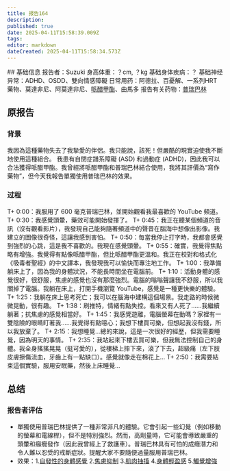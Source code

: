 ```yaml
---
title: 报告164
description: 
published: true
date: 2025-04-11T15:58:39.009Z
tags: 
editor: markdown
dateCreated: 2025-04-11T15:58:34.573Z
---
```


﻿## 基础信息
报告者：Suzuki
身高体重：？cm, ？kg
基础身体疾病：？
基础神经异常：ADHD、OSDD、雙向情感障礙
日常用药：阿德拉、百憂解、一系列HRT藥物、莫達非尼、阿莫達非尼、[哌醋甲酯](/drug/哌甲酯)、曲馬多
报告有关药物：[普瑞巴林](/drug/PR80)

## 原报告
### 背景
我因為這種藥物失去了我摯愛的伴侶。我只能說，該死！但嚴酷的現實迫使我不斷地使用這種組合。
我患有自閉症譜系障礙 (ASD) 和過動症 (ADHD)，因此我可以合法獲得哌醋甲酯。我曾經將哌醋甲酯和普瑞巴林結合使用，我將其評價為“寫作藥物”，但今天我報告單獨使用普瑞巴林的效果。
### 过程
T+ 0:00：我服用了 600 毫克普瑞巴林，並開始觀看我最喜歡的 YouTube 頻道。
T+ 0:30：我感覺頭暈，藥效可能開始發揮了。
T+ 0:45：我正在聽某個頻道的音訊（沒有觀看影片），我發現自己能夠隨著頻道中的聲音在腦海中想像出影像。我建立的圖像很奇怪，這讓我感到害怕。
T+ 0:50：每當我停止打字時，我都會感覺到強烈的心跳，這是我不喜歡的。我現在感覺頭暈。
T+ 0:55：確實，我覺得焦點略有增強。我覺得有點像哌醋甲酯，但比哌醋甲酯更溫和。我正在校對和格式化《吸毒者聖經》的中文譯本，我發現我可以愉快而專注地工作。
T+ 1:00：我準備躺床上了，因為我的身體狀況，不能長時間坐在電腦前。
T+ 1:10：活動身體的感覺很好，很舒服，焦慮的感覺也沒有那麼強烈。電腦的嗡嗡聲讓我不舒服，所以我關掉了電腦。我躺在床上，打開手機瀏覽 YouTube，感覺是一種更快樂的體驗。
T+ 1:25：我躺在床上思考死亡；我可以在腦海中建構這個場景。我走路的時候微微晃動，很有趣。
T+ 1:38：刷推特，情緒有點失控。看來又有人死了……我繼續躺著；抗焦慮的感覺相當好。
T+ 1:45：我感覺遊離，電腦螢幕在動嗎？家裡有一雙陰險的眼睛盯著我……我覺得有點噁心；我想下樓買可樂，但想起我沒有錢，所以我放棄了。
T+ 2:15：我想睡覺…總的來說，這是一次很好的經歷，但我需要睡覺，因為明天的事情。
T+ 2:35：我站起來下樓去買可樂，但我無法控制自己的身體。我全身搖搖晃晃（挺可愛的），從樓梯上摔下來，滾了下去，超級痛（左下肢皮膚擦傷流血，牙齒上有一點缺口）。感覺就像走在棉花上...
T+ 2:50：我需要結束這個實驗，服用安眠藥，然後上床睡覺...

## 总结
### 报告者评估
- 單獨使用普瑞巴林提供了一種非常非凡的體驗。它會引起一些幻覺（例如移動的螢幕和電線桿），但不是特別強烈。然而，高劑量時，它可能會導致嚴重的頭暈和癲癇發作（因此我曾經上了救護車）。普瑞巴林具有可怕的成癮潛力和令人難以忍受的戒斷症狀。提醒大家不要隨便過量服用普瑞巴林。
- 效果：1.[自發性的身體感覺]( https://m.psychonautwiki.org/wiki/Spontaneous_bodily_sensations) 2.[焦慮抑制](https://m.psychonautwiki.org/wiki/Anxiety_suppression) 3.[肌肉抽搐]( https://m.psychonautwiki.org/wiki/Muscle_twitching) 4.[身體輕盈感]( https://m.psychonautwiki.org/wiki/Perception_of_bodily_lightness) 5.[觸覺增強](https://m.psychonautwiki.org/wiki/Tactile_enhancement) 